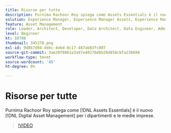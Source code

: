```yaml
---
title: Risorse per tutte
description: Purnima Rachoor Roy spiega come Assets Essentials è il nuovo sistema di gestione delle risorse digitali per i reparti e le aziende di medie dimensioni.
solution: Experience Manager, Experience Manager Assets, Experience Manager as a Cloud Service
feature: Asset Management
role: Leader, Architect, Developer, Data Architect, Data Engineer, Admin, User
level: Beginner
kt: 10788
thumbnail: 345378.png
exl-id: 9d867d04-debc-4ebd-8c17-487ab83fc807
source-git-commit: 3ae20f0861a3a97e40276d8b20d858cbfa238698
workflow-type: tm+mt
source-wordcount: '45'
ht-degree: 0%

---
```



# Risorse per tutte

Purnima Rachoor Roy spiega come [!DNL Assets Essentials] è il nuovo [!DNL Digital Asset Management] per i dipartimenti e le medie imprese.

>[!VIDEO](https://video.tv.adobe.com/v/345378/?quality=12&learn=on)
